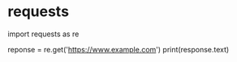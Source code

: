 # requests
import requests as re 

reponse = re.get('https://www.example.com')
print(response.text)
